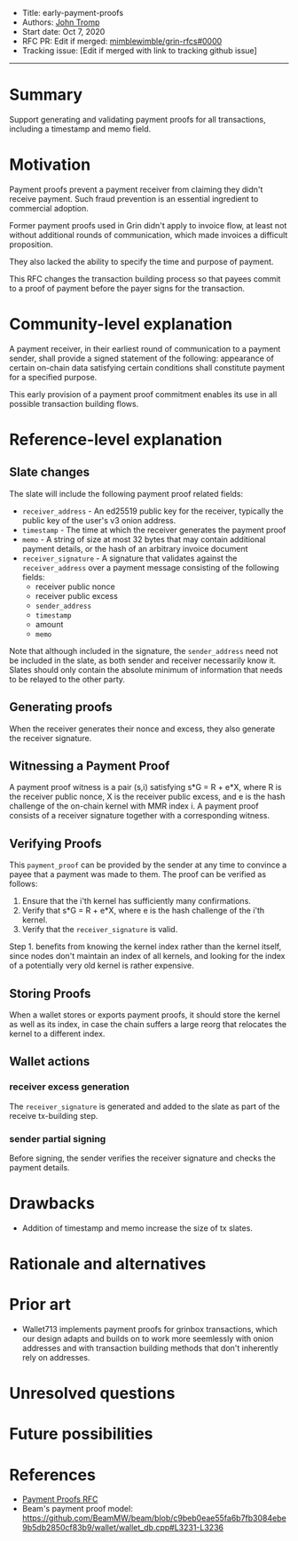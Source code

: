 
- Title: early-payment-proofs
- Authors: [John Tromp](mailto:john.tromp@gmail.com)
- Start date: Oct 7, 2020
- RFC PR: Edit if merged: [mimblewimble/grin-rfcs#0000](https://github.com/mimblewimble/grin-rfcs/pull/0000) 
- Tracking issue: [Edit if merged with link to tracking github issue]
---

# Summary
[summary]: #summary

Support generating and validating payment proofs for all transactions, including a timestamp and memo field.

# Motivation
[motivation]: #motivation

Payment proofs prevent a payment receiver from claiming they didn't receive payment.
Such fraud prevention is an essential ingredient to commercial adoption.

Former payment proofs used in Grin didn't apply to invoice flow, at least not
without additional rounds of communication, which made invoices a difficult proposition.

They also lacked the ability to specify the time and purpose of payment.

This RFC changes the transaction building process so that
payees commit to a proof of payment before the payer signs for the transaction.

# Community-level explanation
[community-level-explanation]: #community-level-explanation

A payment receiver, in their earliest round of communication to a payment sender,
shall provide a signed statement of the following:
appearance of certain on-chain data satisfying certain conditions
shall constitute payment for a specified purpose.

This early provision of a payment proof commitment enables its use in all possible transaction building flows.

# Reference-level explanation
[reference-level-explanation]: #reference-level-explanation

## Slate changes

The slate will include the following payment proof related fields:

* `receiver_address` - An ed25519 public key for the receiver, typically the public key of the user's v3 onion address.
* `timestamp` - The time at which the receiver generates the payment proof
* `memo` - A string of size at most 32 bytes that may contain additional payment details,
  or the hash of an arbitrary invoice document
* `receiver_signature` - A signature that validates against the `receiver_address`
   over a payment message consisting of the following fields:
  - receiver public nonce
  - receiver public excess
  - `sender_address`
  - `timestamp`
  -  amount
  - `memo`

Note that although included in the signature, the `sender_address` need not be included in the slate,
as both sender and receiver necessarily  know it. Slates should only contain the absolute minimum of information
that needs to be relayed to the other party.

## Generating proofs

When the receiver generates their nonce and excess, they also generate the receiver signature.

## Witnessing a Payment Proof

A payment proof witness is a pair (s,i) satisfying s\*G = R + e\*X, where R is the receiver public nonce, X is the receiver public excess, and e is the hash challenge of the on-chain kernel with MMR index i.
A payment proof consists of a receiver signature together with a corresponding witness.

## Verifying Proofs

This `payment_proof` can be provided by the sender at any time to convince a payee that a payment was made to them.
The proof can be verified as follows:

1. Ensure that the i'th kernel has sufficiently many confirmations.
2. Verify that s\*G = R + e\*X, where e is the hash challenge of the i'th kernel.
3. Verify that the `receiver_signature` is valid.

Step 1. benefits from knowing the kernel index rather than the kernel itself, since nodes don't maintain
an index of all kernels, and looking for the index of a potentially very old kernel is rather expensive.

## Storing Proofs

When a wallet stores or exports payment proofs, it should store the kernel as well as its index,
in case the chain suffers a large reorg that relocates the kernel to a different index.


## Wallet actions

### receiver excess generation

The `receiver_signature` is generated and added to the slate as part of the receive tx-building step.

### sender partial signing

Before signing, the sender verifies the receiver signature and checks the payment details.

# Drawbacks
[drawbacks]: #drawbacks

* Addition of timestamp and memo increase the size of tx slates.

# Rationale and alternatives
[rationale-and-alternatives]: #rationale-and-alternatives

# Prior art
[prior-art]: #prior-art

* Wallet713 implements payment proofs for grinbox transactions, which our design adapts and builds on to work more seemlessly with onion addresses and with transaction building methods that don't inherently rely on addresses.

# Unresolved questions
[unresolved-questions]: #unresolved-questions

# Future possibilities
[future-possibilities]: #future-possibilities

# References
[references]: #references

* [Payment Proofs RFC](https://github.com/mimblewimble/grin-rfcs/blob/master/text/0006-payment-proofs.md)
* Beam's payment proof model: https://github.com/BeamMW/beam/blob/c9beb0eae55fa6b7fb3084ebe9b5db2850cf83b9/wallet/wallet_db.cpp#L3231-L3236
